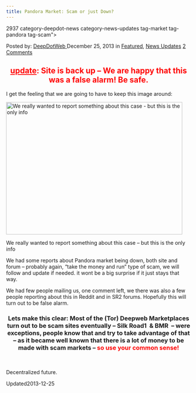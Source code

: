 ```yaml
---
title: Pandora Market: Scam or just Down?
---
```

2937 category-deepdot-news category-news-updates tag-market tag-pandora tag-scam">

<p class="post-meta">
<span>Posted by: <a href="https://www.deepdotweb.com/author/admin/" title="">DeepDotWeb </a></span>
<span>December 25, 2013</span>
<span>in <a href="https://www.deepdotweb.com/category/deepdot-news/" rel="category tag">Featured</a>, <a href="https://www.deepdotweb.com/category/news-updates/" rel="category tag">News Updates</a></span>
<span><a href="https://www.deepdotweb.com/2013/12/25/pandora-market-scam-or-just-down/#comments">2 Comments</a></span>
</p>
<div class="clear"></div>
<div class="entry">
<h2 style="text-align: center;"><span style="color: #ff0000;"><span style="text-decoration: underline;">update</span>: Site is back up &#8211; We are happy that this was a false alarm! Be safe.</span></h2>
<p>I get the feeling that we are going to have to keep this image around:</p>
<div id="attachment_2875" style="width: 490px" class="wp-caption aligncenter"><a href="/imgs/2013/12/gone.jpg"><img class="size-full wp-image-2875" alt="We really wanted to report something about this case - but this is the only info" src="https://www.deepdotweb.com/wp-content/uploads/2013/12/gone.jpg" width="480" height="360" srcset="https://www.deepdotweb.com/wp-content/uploads/2013/12/gone.jpg 480w, https://www.deepdotweb.com/wp-content/uploads/2013/12/gone-300x225.jpg 300w" sizes="(max-width: 480px) 100vw, 480px"/></a><p class="wp-caption-text">We really wanted to report something about this case &#8211; but this is the only info</p></div>
<p>We had some reports about Pandora market being down, both site and forum &#8211; probably again, &#8220;take the money and run&#8221; type of scam, we will follow and update if needed. it wont be a big surprise if it just stays that way.</p>
<p>We had few people mailing us, one comment left, we there was also a few people reporting about this in Reddit and in SR2 forums. Hopefully this will turn out to be false alarm.</p>
<h3 style="text-align: center;"><strong>Lets make this clear: Most of the (Tor) Deepweb Marketplaces turn out to be scam sites eventually – Silk Road1  &amp; BMR  – were exceptions, people know that and try to take advantage of that – as it became well known that there is a lot of money to be made with scam markets – <span style="color: #ff0000;">so use your common sense!</span></strong></h3>
<p>&nbsp;</p>
<p>Decentralized future.</p>
</div>
<span style="display:none"><a href="https://www.deepdotweb.com/tag/market/" rel="tag">market</a> <a href="https://www.deepdotweb.com/tag/pandora/" rel="tag">pandora</a> <a href="https://www.deepdotweb.com/tag/scam/" rel="tag">scam</a></span> 
Updated2013-12-25